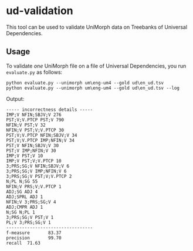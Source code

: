 # ud-validation
This tool can be used to validate UniMorph data on Treebanks of Universal Dependencies. 

## Usage
To validate _one_ UniMorph file on a file of Universal Dependencies, you run `evaluate.py` as follows:

```
python evaluate.py --unimorph um\eng-um4 --gold ud\en_ud.tsv
python evaluate.py --unimorph um\eng-um4 --gold ud\en_ud.tsv --log
```

Output:

```
----- incorrectness details -----
IMP;V NFIN;SBJV;V 276
PST;V;V.PTCP PST;V 790
NFIN;V PST;V 32
NFIN;V PST;V;V.PTCP 30
PST;V;V.PTCP NFIN;SBJV;V 34
PST;V;V.PTCP IMP;NFIN;V 34
PST;V NFIN;SBJV;V 30
PST;V IMP;NFIN;V 30
IMP;V PST;V 10
IMP;V PST;V;V.PTCP 10
3;PRS;SG;V NFIN;SBJV;V 6
3;PRS;SG;V IMP;NFIN;V 6
3;PRS;SG;V PST;V;V.PTCP 2
N;PL N;SG 55
NFIN;V PRS;V;V.PTCP 1
ADJ;SG ADJ 4
ADJ;SPRL ADJ 1
NFIN;V 3;PRS;SG;V 4
ADJ;CMPR ADJ 1
N;SG N;PL 1
3;PRS;SG;V PST;V 1
PL;V 3;PRS;SG;V 1
---------------------------------
f-measure       83.37
precision       99.70
recall  71.63
```



